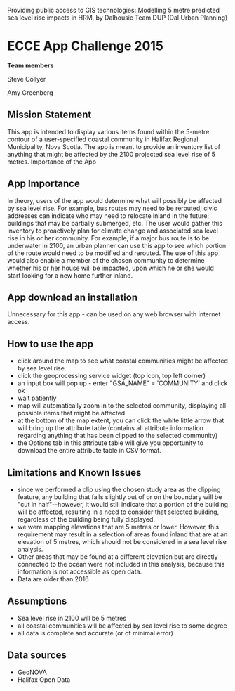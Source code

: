 Providing public access to GIS technologies: Modelling 5 metre predicted sea level rise impacts in HRM, by
Dalhousie Team DUP (Dal Urban Planning)

ECCE App Challenge 2015
=======================

**Team members**

Steve Collyer

Amy Greenberg

##  Mission Statement 
This app is intended to display various items found within the 5-metre contour of a user-specified coastal
community in Halifax Regional Municipality, Nova Scotia. The app is meant to provide an inventory list of 
anything that might be affected by the 2100 projected sea level rise of 5 metres.
Importance of the App

##  App Importance
In theory, users of the app would determine what will possibly be affected by sea level rise. For example,
bus routes may need to be rerouted; civic addresses can indicate who may need to relocate inland in the future;
buildings that may be partially submerged, etc. The user would gather this inventory to proactively plan for 
climate change and associated sea level rise in his or her community. For example, if a major bus route is to
be underwater in 2100, an urban planner can use this app to see which portion of the route would need to be
modified and rerouted. The use of this app would also enable a member of the chosen community to determine whether
his or her house will be impacted, upon which he or she would start looking for a new home further inland. 

## App download an installation
Unnecessary for this app - can be used on any web browser with internet access.

## How to use the app
* click around the map to see what coastal communities might be affected by sea level rise.
* click the geoprocessing service widget (top icon, top left corner)
* an input box will pop up - enter "GSA_NAME" = 'COMMUNITY' and click ok
* wait patiently
* map will automatically zoom in to the selected community, displaying all possible items that might be affected
* at the bottom of the map extent, you can click the white little arrow that will bring up the attribute table
  (contains all attribute information regarding anything that has been clipped to the selected community)
* the Options tab in this attribute table will give you opportunity to download the entire attribute table in
  CSV format.

##  Limitations and Known Issues
* since we performed a clip using the chosen study area as the clipping feature, any building that falls slightly
out of or on the boundary will be "cut in half"--however, it would still indicate that a portion of the building 
will be affected, resulting in a need to consider that selected building, regardless of the building being fully
displayed. 
* we were mapping elevations that are 5 metres or lower. However, this requirement may result in a selection of
areas found inland that are at an elevation of 5 metres, which should not be considered in a sea level rise
analysis.
* Other areas that may be found at a different elevation but are directly connected to the ocean
were not included in this analysis, because this information is not accessible as open data.
* Data are older than 2016

##  Assumptions
* Sea level rise in 2100 will be 5 metres
* all coastal communities will be affected by sea level rise to some degree
* all data is complete and accurate (or of minimal error)

## Data sources
* GeoNOVA
* Halifax Open Data
